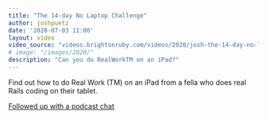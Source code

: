 ```yaml
---
title: "The 14-day No Laptop Challenge"
author: joshpuetz
date: '2020-07-03 11:00'
layout: video
video_source: "videos.brightonruby.com/videos/2020/josh-the-14-day-no-laptop-challenge.mp4"
# image: "/images/2020/"
description: "Can you do RealWorkTM on an iPad?"
---
```


Find out how to do Real Work (TM) on an iPad from a fella who does real Rails coding on their tablet.

[Followed up with a podcast chat](https://madeofpeoplepodcast.com/s01e03-josh-puetz/)